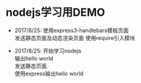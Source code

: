 # nodejs学习用DEMO

* 2017/8/25:
使用express3-handlebars模板页面  
发送静态页面及动态渲染页面
使用require引入模块

* 2017/8/25:
开始学习nodejs  
输出hello world  
发送静态页面  
使用express输出hello world  